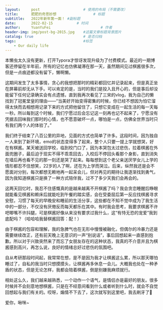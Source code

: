 ```yaml
---
layout:     post   				    # 使用的布局（不需要改）
title:      肥肥的奇思妙想 				# 标题 
subtitle:   2022年新年第一面！ #副标题
date:       2022-02-15 			 # 时间
author:     YuanYuFei 						# 作者
header-img: img/post-bg-2015.jpg 	#这篇文章标题背景图片 
catalog: true 						# 是否归档
tags:								#标签
    - Our daily life
---
```


本懒虫太久没有更新，打开Typora才惊讶发现升级为了付费模式。最近的一期博客还停留在半年前，所有的记忆也仿佛凝滞在那一天，虽然期间见过棋酱很多次，但是一点痕迹都没有留下，懒啊懒。

​        这期间发生了太多事情，贪心的我想把那时的精彩都回忆并记录起来，但是真正坐在屏幕前却无从下手。可以肯定的是，当时的我们是投入且开心的，但是事后却没能留下任何记录确实会有点遗憾，直到我再次看见了三宋的vlog，我为自己的懒找到了冠冕堂皇的理由——“当美好开始变得密集的时候，你已经不想因为怕它溜得太快而去相想用记录下来的方式把他留住了，只想它变成在一起生活的每一天每一秒。所以每到这个时候，我们宁愿过后会忘记这一刻再也记不起来了，宁愿没有凭据去回味我们那时的心情，也不愿意破坏一点，哪怕是一点，仿佛全世界当时只有我们两个人的体验了。”

​        我们终于结束了八百公里的异地，见面的方式也简单了许多。这段时间，因为独自一人来到了新环境，emo的状态变得多了起来，整个人只要一提上学就想哭，好在有棋酱。某天被送回学校，临到校门口了，因为本哭包太过悲伤，拉着棋酱在外面兜圈子，最后迫于现实不得不乖乖回去，入校后不停回头看那个身影，直到消失在墙后再也看不见的那一刻还是哭了起来。每每想到这个老父亲送厌学女儿上学的情形都忍不住想笑，22岁的人了啊，还在为上学而哭泣。后来，纵然我还是会不愿面对分别，每次都想无赖地再一起呆会儿，但对再见的期待让我逐渐找到勇气，因为我知道棋酱只是换了一种方式陪伴我，过不了多少天我们会再会的。

​       这两天回忆时，我忍不住感慨真的是越来越离不开棋酱了吗？我会贪恋睡醒后睁眼就能看见棋酱和赖床后就能吃到午餐的踏实感，会在受委屈后第一反应找棋酱寻求安慰，习惯了每天的早晚安和睡前的生活分享，这些都在不知不觉中成为了我生活中的一部分，不仅没有厌倦反而每天都乐在其中。有时我会思考，我要求棋酱不许吧唧嘴不许抖腿，可是棋酱好像从来没有要求过我什么，这“有恃无恐的宠爱”我到底配吗？（哈哈哈我替棋酱回答：配！）

​        由于棋酱的包容和理解，我的急脾气也在无形中慢慢被融化，但偶尔的冷暴力还是需要继续改正，还有前天晚上无意识的一声“别说话”，事后回想起来一直感到抱歉。所以对于兴致突然来了而忘了女朋友存在的这种状态，我真的不介意并且为棋酱感到高兴，再怎么说，良好的情绪总好过悲伤的氛围吧。

​        自从考研那段时间起，我常常在想，是不是因为我才让棋酱这么累，所以那天哪怕睡过了，自私的我当时只想摸摸头，让棋酱再多休息一会儿。大概我也处在一种矛盾的状态，但是无论怎样，我都会陪着棋酱，倒是别嫌我麻烦就行。

​        相处这么久，我们越来越熟悉，一个动作一个语气，是情侣亦是最好的朋友。很多时候并不会刻意地想棋酱，只是在不经意间看到什么或者听到什么时，就会不自觉回想起与我们有关的。哎呀，煽情不下去了，这次就写到这里吧，我去刷牙了🌹

爱你，啾咪~
